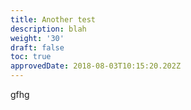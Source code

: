 ```yaml
---
title: Another test
description: blah
weight: '30'
draft: false
toc: true
approvedDate: 2018-08-03T10:15:20.202Z
---
```

gfhg

